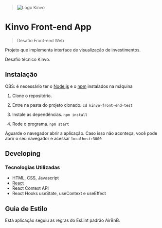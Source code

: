 > ![Logo Kinvo](https://github.com/cbfranca/kinvo-front-end-test/blob/master/logo.svg)

# Kinvo Front-end App
> Desafio Front-end Web

Projeto que implementa interface de visualização de investimentos.

Desafio técnico Kinvo.

## Instalação

OBS: é necessário ter o [Node.js](https://nodejs.org/en/) e o [npm](https://www.npmjs.com) instalados na máquina

1. Clone o repositório.

2. Entre na pasta do projeto clonado.
  ```cd kinvo-front-end-test```

3. Instale as dependências.
  ```npm install```

4. Rode o programa.
  ```npm start```

Aguarde o navegador abrir a aplicação. Caso isso não aconteça, você pode abrir o seu navegador e acessar ```localhost:3000```

## Developing

### Tecnologias Utilizadas
* HTML, CSS, Javascript
* [React](https://reactjs.org)
* React Context API
* React Hooks useState, useContext e useEffect

## Guia de Estilo

Esta aplicação seguiu as regras do EsLint padrão AirBnB.

